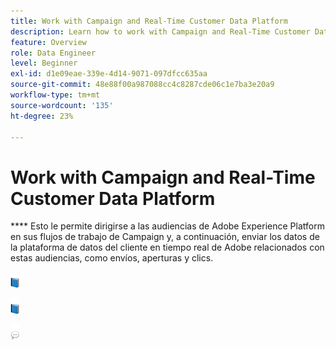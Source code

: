 ```yaml
---
title: Work with Campaign and Real-Time Customer Data Platform
description: Learn how to work with Campaign and Real-Time Customer Data Platform
feature: Overview
role: Data Engineer
level: Beginner
exl-id: d1e09eae-339e-4d14-9071-097dfcc635aa
source-git-commit: 48e88f00a987088cc4c8287cde06c1e7ba3e20a9
workflow-type: tm+mt
source-wordcount: '135'
ht-degree: 23%

---
```


# Work with Campaign and Real-Time Customer Data Platform

**** Esto le permite dirigirse a las audiencias de Adobe Experience Platform en sus flujos de trabajo de Campaign y, a continuación, enviar los datos de la plataforma de datos del cliente en tiempo real de Adobe relacionados con estas audiencias, como envíos, aperturas y clics.

![](../assets/do-not-localize/book.png)[](https://experienceleague.adobe.com/docs/experience-platform/rtcdp/overview.html?lang=en)

![](../assets/do-not-localize/book.png)[](https://experienceleague.adobe.com/docs/campaign-classic/using/integrating-with-adobe-experience-cloud/aep-sources-destinations/get-started-sources-destinations.html?lang=en#integrating-with-adobe-experience-cloud)

![](../assets/do-not-localize/speech.png)[](../start/campaign-faq.md#support)
